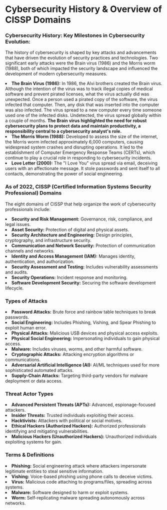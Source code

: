 

<h1>Cybersecurity History & Overview of CISSP Domains</h1>
<h3>Cybersecurity History: Key Milestones in Cybersecurity Evolution:</h3>
<p>The history of cybersecurity is shaped by key attacks and advancements that have driven the evolution of security practices and technologies. Two significant early attacks were the Brain virus (1986) and the Morris worm (1988), both of which impacted the security landscape and influenced the development of modern cybersecurity measures.</p>

<li><strong>The Brain Virus (1986):</strong> In 1986, the Alvi brothers created the Brain virus. Although the intention of the virus was to track illegal copies of medical software and prevent pirated licenses, what the virus actually did was unexpected. Once a person used a pirated copy of the software, the virus infected that computer. Then, any disk that was inserted into  the computer was also infected. The virus spread to a new computer every time someone used one of the infected disks. Undetected, the virus spread globally within a couple of months. <b>The Brain virus highlighted the need for robust cybersecurity plans to protect data and maintain productivity, a responsibility central to a cybersecurity analyst's role.</b></li>
<li><strong>The Morris Worm (1988):</strong> Developed to assess the size of the internet, the Morris worm infected approximately 6,000 computers, causing widespread system crashes and disrupting operations. It led to the establishment of Computer Emergency Response Teams (CERTs), which continue to play a crucial role in responding to cybersecurity incidents.</li>
<li><strong>Love Letter (2000):</strong> The "I Love You" virus spread via email, deceiving users with an affectionate message. It stole passwords and sent itself to all contacts, demonstrating the power of social engineering.</li>

<h3>As of 2022, CISSP (Certified Information Systems Security Professional) Domains</h3>
<p>The eight domains of CISSP that help organize the work of cybersecurity professionals include:</p>

<li><strong>Security and Risk Management:</strong> Governance, risk, compliance, and legal issues.</li>
<li><strong>Asset Security:</strong> Protection of digital and physical assets.</li>
<li><strong>Security Architecture and Engineering:</strong> Design principles, cryptography, and infrastructure security.</li>
<li><strong>Communication and Network Security:</strong> Protection of communication channels and networks.</li>
<li><strong>Identity and Access Management (IAM):</strong> Manages identity, authentication, and authorization.</li>
<li><strong>Security Assessment and Testing:</strong> Includes vulnerability assessments and audits.</li>
<li><strong>Security Operations:</strong> Incident response and monitoring.</li>
<li><strong>Software Development Security:</strong> Securing the software development lifecycle.</li>

<h3>Types of Attacks</h3>
<li><strong>Password Attacks:</strong> Brute force and rainbow table techniques to break passwords.</li>
<li><strong>Social Engineering:</strong> Includes Phishing, Vishing, and Spear Phishing to exploit human error.</li>
<li><strong>Physical Attacks:</strong> Malicious USB devices and physical access exploits.</li>
<li><strong>Physical Social Engineering:</strong> Impersonating individuals to gain physical access.</li>
<li><strong>Malware:</strong> Includes viruses, worms, and other harmful software.</li>
<li><strong>Cryptographic Attacks:</strong> Attacking encryption algorithms or communications.</li>
<li><strong>Adversarial Artificial Intelligence (AI):</strong> AI/ML techniques used for more sophisticated automated attacks.</li>
<li><strong>Supply-Chain Attacks:</strong> Targeting third-party vendors for malware deployment or data access.</li>

<h3>Threat Actor Types</h3>
<li><strong>Advanced Persistent Threats (APTs):</strong> Advanced, espionage-focused attackers.</li>
<li><strong>Insider Threats:</strong> Trusted individuals exploiting their access.</li>
<li><strong>Hacktivists:</strong> Attackers with political or social motives.</li>
<li><strong>Ethical Hackers (Authorized Hackers):</strong> Authorized professionals identifying and mitigating vulnerabilities.</li>
<li><strong>Malicious Hackers (Unauthorized Hackers):</strong> Unauthorized individuals exploiting systems for gain.</li>

<h3>Terms & Definitions</h3>
<li><strong>Phishing:</strong> Social engineering attack where attackers impersonate legitimate entities to steal sensitive information.</li>
<li><strong>Vishing:</strong> Voice-based phishing using phone calls to deceive victims.</li>
<li><strong>Virus:</strong> Malicious code attaching to programs/files, spreading across systems.</li>
<li><strong>Malware:</strong> Software designed to harm or exploit systems.</li>
<li><strong>Worm:</strong> Self-replicating malware spreading autonomously across networks.</li>






